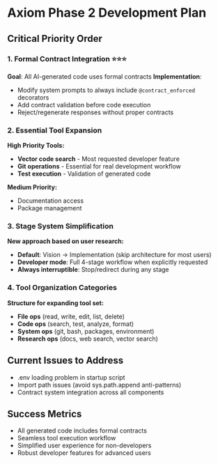 # Axiom Phase 2 Development Plan

## Critical Priority Order

### 1. Formal Contract Integration ⭐⭐⭐
**Goal**: All AI-generated code uses formal contracts
**Implementation**: 
- Modify system prompts to always include `@contract_enforced` decorators
- Add contract validation before code execution
- Reject/regenerate responses without proper contracts

### 2. Essential Tool Expansion
**High Priority Tools:**
- **Vector code search** - Most requested developer feature
- **Git operations** - Essential for real development workflow  
- **Test execution** - Validation of generated code

**Medium Priority:**
- Documentation access
- Package management

### 3. Stage System Simplification
**New approach based on user research:**
- **Default**: Vision → Implementation (skip architecture for most users)
- **Developer mode**: Full 4-stage workflow when explicitly requested
- **Always interruptible**: Stop/redirect during any stage

### 4. Tool Organization Categories
**Structure for expanding tool set:**
- **File ops** (read, write, edit, list, delete)
- **Code ops** (search, test, analyze, format)  
- **System ops** (git, bash, packages, environment)
- **Research ops** (docs, web search, vector search)

## Current Issues to Address
- .env loading problem in startup script
- Import path issues (avoid sys.path.append anti-patterns)
- Contract system integration across all components

## Success Metrics
- All generated code includes formal contracts
- Seamless tool execution workflow
- Simplified user experience for non-developers
- Robust developer features for advanced users